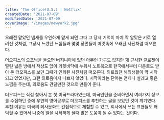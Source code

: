 ```yaml
---
title: 'The Office(U.S.) | Netflix'
createdDate: '2021-07-09'
modifiedDate: '2021-07-09'
coverImage: '/images/newyork2.jpg'
---
```


오래전 맡았던 냄새를 우연하게 맡게 되면 그때 그 당시 기억이 마치 딱 알맞은 키로 열려진 것처럼, 그당시 느꼈던 느낌들과 몇몇 장면들이 머릿속에 오래된 사진처럼 떠오른다. 
<!-- excerpt -->
더오피스의 오프닝을 들으면 버지니아에 있던 아무런 가구도 없지만 꽤 근사한 클로젯이 딸린 넓은 방에서 책상도 없이 카펫바닥에 누워서 노트북으로 한국에서부터 다운로드 받아 온 더오피스를 보던 그때가 인화된 사진처럼 떠오른다. 외로웠던 해외생활이 막 시작되고 있었지만, 그런 외로움마저 나쁘지 않았다. 시작이라는 단어는 언제나 설레고 좋은 느낌을 주는데, 외로움도 견딜만한 것으로 만들어 준다.

더오피스는 직접 찾아서 본 첫 미국드라마였는데, 미국인턴을 준비하면서 여러가지 정보를 수집하던 중에 우연히 영어공부로 더오피스를 추천하는 글을 보았던 것이 계기였다. 추천 이유는 미국의 회사문화도 간접적으로 체험할 수 있고, 회사에서 쓰는 표현들도 꽤 익힐 수 있어서 나중에 일을 시작하게 될때 많은 도움이 될 수 있다는 것이다.